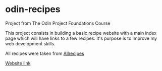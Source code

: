 # odin-recipes
Project from The Odin Project Foundations Course

This project consists in building a basic recipe website with a main index page which will have links to a few recipes. It's purpose is to improve my web development skills.

All recipes were taken from <a href="https://www.allrecipes.com/">Allrecipes</a>

<a href="https://lucasfunada.github.io/odin-recipes/">Website link</a>